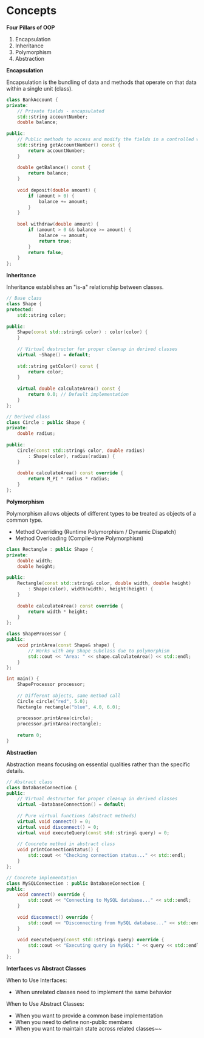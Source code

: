 # Concepts

**Four Pillars of OOP**

1. Encapsulation
2. Inheritance
3. Polymorphism
4. Abstraction

**Encapsulation**

Encapsulation is the bundling of data and methods that operate on that data within a single unit (class).
```cpp
class BankAccount {
private:
    // Private fields - encapsulated
    std::string accountNumber;
    double balance;
    
public:
    // Public methods to access and modify the fields in a controlled way
    std::string getAccountNumber() const {
        return accountNumber;
    }
    
    double getBalance() const {
        return balance;
    }
    
    void deposit(double amount) {
        if (amount > 0) {
            balance += amount;
        }
    }
    
    bool withdraw(double amount) {
        if (amount > 0 && balance >= amount) {
            balance -= amount;
            return true;
        }
        return false;
    }
};
```

**Inheritance**

Inheritance establishes an "is-a" relationship between classes.

```cpp
// Base class
class Shape {
protected:
    std::string color;
    
public:
    Shape(const std::string& color) : color(color) {
    }
    
    // Virtual destructor for proper cleanup in derived classes
    virtual ~Shape() = default;
    
    std::string getColor() const {
        return color;
    }
    
    virtual double calculateArea() const {
        return 0.0; // Default implementation
    }
};

// Derived class
class Circle : public Shape {
private:
    double radius;
    
public:
    Circle(const std::string& color, double radius) 
        : Shape(color), radius(radius) {
    }
    
    double calculateArea() const override {
        return M_PI * radius * radius;
    }
};
```

**Polymorphism**

Polymorphism allows objects of different types to be treated as objects of a common type.

* Method Overriding (Runtime Polymorphism / Dynamic Dispatch)
* Method Overloading (Compile-time Polymorphism)

```cpp
class Rectangle : public Shape {
private:
    double width;
    double height;
    
public:
    Rectangle(const std::string& color, double width, double height)
        : Shape(color), width(width), height(height) {
    }
    
    double calculateArea() const override {
        return width * height;
    }
};

class ShapeProcessor {
public:
    void printArea(const Shape& shape) {
        // Works with any Shape subclass due to polymorphism
        std::cout << "Area: " << shape.calculateArea() << std::endl;
    }
};

int main() {
    ShapeProcessor processor;
    
    // Different objects, same method call
    Circle circle("red", 5.0);
    Rectangle rectangle("blue", 4.0, 6.0);
    
    processor.printArea(circle);
    processor.printArea(rectangle);
    
    return 0;
}
```

**Abstraction**

Abstraction means focusing on essential qualities rather than the specific details.

```cpp
// Abstract class
class DatabaseConnection {
public:
    // Virtual destructor for proper cleanup in derived classes
    virtual ~DatabaseConnection() = default;
    
    // Pure virtual functions (abstract methods)
    virtual void connect() = 0;
    virtual void disconnect() = 0;
    virtual void executeQuery(const std::string& query) = 0;
    
    // Concrete method in abstract class
    void printConnectionStatus() {
        std::cout << "Checking connection status..." << std::endl;
    }
};

// Concrete implementation
class MySQLConnection : public DatabaseConnection {
public:
    void connect() override {
        std::cout << "Connecting to MySQL database..." << std::endl;
    }
    
    void disconnect() override {
        std::cout << "Disconnecting from MySQL database..." << std::endl;
    }
    
    void executeQuery(const std::string& query) override {
        std::cout << "Executing query in MySQL: " << query << std::endl;
    }
};
```

**Interfaces vs Abstract Classes**

When to Use Interfaces:

- When unrelated classes need to implement the same behavior

When to Use Abstract Classes:

- When you want to provide a common base implementation
- When you need to define non-public members
- When you want to maintain state across related classes~~